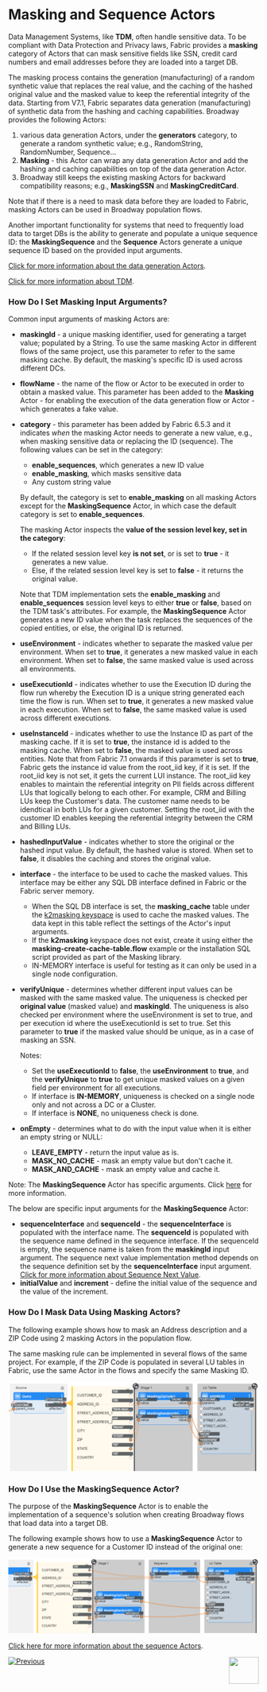 # Masking and Sequence Actors

Data Management Systems, like **TDM**, often handle sensitive data. To be compliant with Data Protection and Privacy laws, Fabric provides a **masking** category of Actors that can mask sensitive fields like SSN, credit card numbers and email addresses before they are loaded into a target DB.

The masking process contains the generation (manufacturing) of a random synthetic value that replaces the real value, and the caching of the hashed original value and the masked value to keep the referential integrity of the data. Starting from V7.1, Fabric separates data generation (manufacturing) of synthetic data from the hashing and caching capabilities. Broadway provides the following Actors:

1. various data generation Actors, under the **generators** category, to generate a random synthetic value; e.g., RandomString, RandomNumber, Sequence...
2. **Masking** - this Actor can wrap any data generation Actor and add the hashing and caching capabilities on top of the data generation Actor.
3. Broadway still keeps the existing masking Actors for backward compatibility reasons; e.g., **MaskingSSN** and **MaskingCreditCard**. 

Note that if there is a need to mask data before they are loaded to Fabric, masking Actors can be used in Broadway population flows.

Another important functionality for systems that need to frequently load data to target DBs is the ability to generate and populate a unique sequence ID: the **MaskingSequence**  and the **Sequence** Actors generate a unique sequence ID based on the provided input arguments.

[Click for more information about the data generation Actors](07a_data_generators_actors.md).

[Click for more information about TDM](/articles/TDM/tdm_overview/01_tdm_overview.md). 

### How Do I Set Masking Input Arguments?

Common input arguments of masking Actors are:

* **maskingId** - a unique masking identifier, used for generating a target value; populated by a String. To use the same masking Actor in different flows of the same project, use this parameter to refer to the same masking cache. By default, the masking's specific ID is used across different DCs.
* **flowName** - the name of the flow or Actor to be executed in order to obtain a masked value. This parameter has been added to the **Masking** Actor - for enabling the execution of the data generation flow or Actor - which generates a fake value.
  
* **category** - this parameter has been added by Fabric 6.5.3 and it indicates *when* the masking Actor needs to generate a new value, e.g., when masking sensitive data or replacing the ID (sequence). The following values can be set in the category:
  
  - **enable_sequences**, which generates a new ID value
  - **enable_masking**, which masks sensitive data
  - Any custom string value 
  
   By default, the category is set to **enable_masking** on all masking Actors except for the **MaskingSequence** Actor, in which case the default category is set to **enable_sequences**.
  
   The masking Actor inspects the **value of the session level key, set in the category**:
  
   - If the related session level key **is not set**, or is set to **true** - it generates a new value.    
   - Else, if the related session level key is set to **false** - it returns the original value.
  
   Note that TDM implementation sets the **enable_masking** and **enable_sequences** session level keys to either **true** or **false**, based on the TDM task's attributes. For example, the **MaskingSequence** Actor generates a new ID value when the task replaces the sequences of the copied entities, or else, the original ID is returned. 
  
* **useEnvironment** - indicates whether to separate the masked value per environment. When set to **true**, it generates a new masked value in each environment. When set to **false**, the same masked value is used across all environments. 
* **useExecutionId** - indicates whether to use the Execution ID during the flow run whereby the Execution ID is a unique string generated each time the flow is run. When set to **true**, it generates a new masked value in each execution. When set to **false**, the same masked value is used across different executions.
* **useInstanceId** - indicates whether to use the Instance ID as part of the masking cache. If it is set to **true**, the instance id is added to the masking cache. When set to **false**, the masked value is used across entities. Note that from Fabric 7.1 onwards if this parameter is set to **true**, Fabric gets the instance id value from the root_iid key, if it is set. If the root_iid key is not set, it gets the current LUI instance. The root_iid key enables to maintain the referential integrity on PII fields across different LUs that logically belong to each other. For example, CRM and Billing LUs keep the Customer's data. The customer name needs to be idendtical in both LUs for a given customer. Setting the root_iid with the customer ID enables keeping the referential integrity between the CRM and Billing LUs.
* **hashedInputValue** - indicates whether to store the original or the hashed input value. By default, the hashed value is stored. When set to **false**, it disables the caching and stores the original value.
* **interface** - the interface to be used to cache the masked values. This interface may be either any SQL DB interface defined in Fabric or the Fabric server memory. 
  * When the SQL DB interface is set, the **masking_cache** table under the [k2masking keyspace](/articles/02_fabric_architecture/06_cassandra_keyspaces_for_fabric.md) is used to cache the masked values. The data kept in this table reflect the settings of the Actor's input arguments.
  * If the **k2masking** keyspace does not exist, create it using either the **masking-create-cache-table.flow** example or the installation SQL script provided as part of the Masking library. 
  * IN-MEMORY interface is useful for testing as it can only be used in a single node configuration.
* **verifyUnique** - determines whether different input values can be masked with the same masked value. The uniqueness is checked per **original value** (masked value) and **maskingId**. The uniqueness is also checked per environment where the useEnvironment is set to true, and per execution id where the useExecutionId is set to true. Set this parameter to **true** if the masked value should be unique, as in a case of masking an SSN.

  Notes:
    * Set the **useExecutionId** to **false**, the **useEnvironment** to **true**, and the **verifyUnique** to **true** to get unique masked values on a given field per environment for all executions.
    * If interface is **IN-MEMORY**, uniqueness is checked on a single node only and not across a DC or a Cluster.
    * If interface is **NONE**, no uniqueness check is done.

* **onEmpty** - determines what to do with the input value when it is either an empty string or NULL:

  * **LEAVE_EMPTY** - return the input value as is.
  * **MASK_NO_CACHE** - mask an empty value but don't cache it.
  * **MASK_AND_CACHE** - mask an empty value and cache it.

 Note: The **MaskingSequence** Actor has specific arguments. Click [here](08_sequence_implementation_guide.md#sequence-next-value) for more information.

The below are specific input arguments for the **MaskingSequence** Actor:

* **sequenceInterface** and **sequenceId** - the **sequenceInterface** is populated with the interface name. The **sequenceId** is populated with the sequence name defined in the sequence interface. If the sequenceId is empty, the sequence name is taken from the **maskingId** input argument. The sequence next value implementation method depends on the sequence definition set by the **sequenceInterface** input argument. [Click for more information about Sequence Next Value](08_sequence_implementation_guide.md#sequence-next-value).
* **initialValue** and **increment** - define the initial value of the sequence and the value of the increment. 

### How Do I Mask Data Using Masking Actors?

The following example shows how to mask an Address description and a ZIP Code using 2 masking Actors in the population flow. 

The same masking rule can be implemented in several flows of the same project. For example, if the ZIP Code is populated in several LU tables in Fabric, use the same Actor in the flows and specify the same Masking ID.

![image](../images/99_actors_07_1.PNG)

### How Do I Use the MaskingSequence Actor?

The purpose of the **MaskingSequence** Actor is to enable the implementation of a sequence's solution when creating Broadway flows that load data into a target DB.

The following example shows how to use a **MaskingSequence** Actor to generate a new sequence for a Customer ID instead of the original one:

![image](../images/99_actors_07_2.PNG)

[Click here for more information about the sequence Actors](08_sequence_implementation_guide.md).


[![Previous](/articles/images/Previous.png)](06_error_handling_actors.md)[<img align="right" width="60" height="54" src="/articles/images/Next.png">](07a_data_generators_actors.md)
